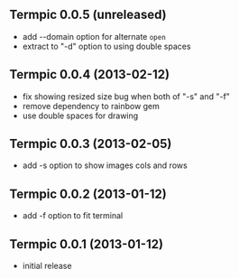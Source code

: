 ## Termpic 0.0.5 (unreleased)

*   add --domain option for alternate `open`
*   extract to "-d" option to using double spaces

## Termpic 0.0.4 (2013-02-12)

*   fix showing resized size bug when both of "-s" and "-f"
*   remove dependency to rainbow gem
*   use double spaces for drawing

## Termpic 0.0.3 (2013-02-05)

*   add -s option to show images cols and rows

## Termpic 0.0.2 (2013-01-12)

*   add -f option to fit terminal

## Termpic 0.0.1 (2013-01-12)

*   initial release

